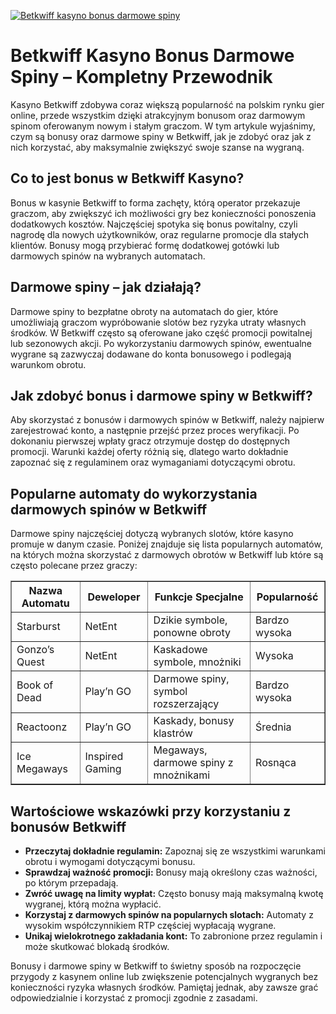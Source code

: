 [![Betkwiff kasyno bonus darmowe spiny](https://123-caf.pages.dev/gitsignup.png)](https://vrmoo.ru/Bt82HjjY)

<h1>Betkwiff Kasyno Bonus Darmowe Spiny – Kompletny Przewodnik</h1> <p>Kasyno Betkwiff zdobywa coraz większą popularność na polskim rynku gier online, przede wszystkim dzięki atrakcyjnym bonusom oraz darmowym spinom oferowanym nowym i stałym graczom. W tym artykule wyjaśnimy, czym są bonusy oraz darmowe spiny w Betkwiff, jak je zdobyć oraz jak z nich korzystać, aby maksymalnie zwiększyć swoje szanse na wygraną.</p>  <h2>Co to jest bonus w Betkwiff Kasyno?</h2> <p>Bonus w kasynie Betkwiff to forma zachęty, którą operator przekazuje graczom, aby zwiększyć ich możliwości gry bez konieczności ponoszenia dodatkowych kosztów. Najczęściej spotyka się bonus powitalny, czyli nagrodę dla nowych użytkowników, oraz regularne promocje dla stałych klientów. Bonusy mogą przybierać formę dodatkowej gotówki lub darmowych spinów na wybranych automatach.</p>  <h2>Darmowe spiny – jak działają?</h2> <p>Darmowe spiny to bezpłatne obroty na automatach do gier, które umożliwiają graczom wypróbowanie slotów bez ryzyka utraty własnych środków. W Betkwiff często są oferowane jako część promocji powitalnej lub sezonowych akcji. Po wykorzystaniu darmowych spinów, ewentualne wygrane są zazwyczaj dodawane do konta bonusowego i podlegają warunkom obrotu.</p>  <h2>Jak zdobyć bonus i darmowe spiny w Betkwiff?</h2> <p>Aby skorzystać z bonusów i darmowych spinów w Betkwiff, należy najpierw zarejestrować konto, a następnie przejść przez proces weryfikacji. Po dokonaniu pierwszej wpłaty gracz otrzymuje dostęp do dostępnych promocji. Warunki każdej oferty różnią się, dlatego warto dokładnie zapoznać się z regulaminem oraz wymaganiami dotyczącymi obrotu.</p>  <h2>Popularne automaty do wykorzystania darmowych spinów w Betkwiff</h2> <p>Darmowe spiny najczęściej dotyczą wybranych slotów, które kasyno promuje w danym czasie. Poniżej znajduje się lista popularnych automatów, na których można skorzystać z darmowych obrotów w Betkwiff lub które są często polecane przez graczy:</p>  <table border="1" cellspacing="0" cellpadding="5">   <thead>     <tr>       <th>Nazwa Automatu</th>       <th>Deweloper</th>       <th>Funkcje Specjalne</th>       <th>Popularność</th>     </tr>   </thead>   <tbody>     <tr>       <td>Starburst</td>       <td>NetEnt</td>       <td>Dzikie symbole, ponowne obroty</td>       <td>Bardzo wysoka</td>     </tr>     <tr>       <td>Gonzo’s Quest</td>       <td>NetEnt</td>       <td>Kaskadowe symbole, mnożniki</td>       <td>Wysoka</td>     </tr>     <tr>       <td>Book of Dead</td>       <td>Play’n GO</td>       <td>Darmowe spiny, symbol rozszerzający</td>       <td>Bardzo wysoka</td>     </tr>     <tr>       <td>Reactoonz</td>       <td>Play’n GO</td>       <td>Kaskady, bonusy klastrów</td>       <td>Średnia</td>     </tr>     <tr>       <td>Ice Megaways</td>       <td>Inspired Gaming</td>       <td>Megaways, darmowe spiny z mnożnikami</td>       <td>Rosnąca</td>     </tr>   </tbody> </table>  <h2>Wartościowe wskazówki przy korzystaniu z bonusów Betkwiff</h2> <ul>   <li><strong>Przeczytaj dokładnie regulamin:</strong> Zapoznaj się ze wszystkimi warunkami obrotu i wymogami dotyczącymi bonusu.</li>   <li><strong>Sprawdzaj ważność promocji:</strong> Bonusy mają określony czas ważności, po którym przepadają.</li>   <li><strong>Zwróć uwagę na limity wypłat:</strong> Często bonusy mają maksymalną kwotę wygranej, którą można wypłacić.</li>   <li><strong>Korzystaj z darmowych spinów na popularnych slotach:</strong> Automaty z wysokim współczynnikiem RTP częściej wypłacają wygrane.</li>   <li><strong>Unikaj wielokrotnego zakładania kont:</strong> To zabronione przez regulamin i może skutkować blokadą środków.</li> </ul>  <p>Bonusy i darmowe spiny w Betkwiff to świetny sposób na rozpoczęcie przygody z kasynem online lub zwiększenie potencjalnych wygranych bez konieczności ryzyka własnych środków. Pamiętaj jednak, aby zawsze grać odpowiedzialnie i korzystać z promocji zgodnie z zasadami.</p>